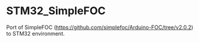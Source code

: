 # STM32_SimpleFOC
Port of SimpleFOC (https://github.com/simplefoc/Arduino-FOC/tree/v2.0.2) to STM32 environment.
